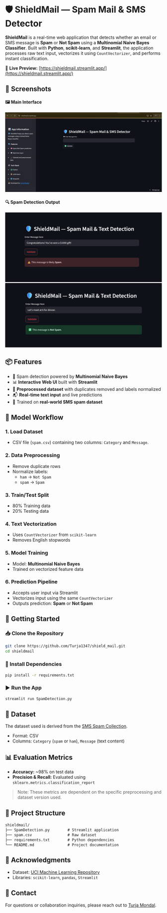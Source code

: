 # 🛡️ ShieldMail — Spam Mail & SMS Detector 

**ShieldMail** is a real-time web application that detects whether an email or SMS message is **Spam** or **Not Spam** using a **Multinomial Naive Bayes Classifier**. Built with **Python**, **scikit-learn**, and **Streamlit**, the application processes raw text input, vectorizes it using `CountVectorizer`, and performs instant classification.

🔗 **Live Preview:** [https://shieldmail.streamlit.app/](https://shieldmail.streamlit.app/)

## 📸 Screenshots 

#### 🖼️ Main Interface 
![Main UI](https://github.com/Turja1347/ShieldMail/blob/f499db86c4e66b07df5f6be214584fed1aaca1e2/Screenshot%202025-07-06%20035905.png)

#### 🔍 Spam Detection Output   
![Spam Output 1](https://github.com/Turja1347/ShieldMail/blob/f499db86c4e66b07df5f6be214584fed1aaca1e2/Screenshot%202025-07-06%20003255.png)  
![Spam Output 2](https://github.com/Turja1347/ShieldMail/blob/f499db86c4e66b07df5f6be214584fed1aaca1e2/Screenshot%202025-07-06%20003329.png)

## 📦 Features
- 🧠 Spam detection powered by **Multinomial Naive Bayes**
- 📊 **Interactive Web UI** built with **Streamlit**
- 🧹 **Preprocessed dataset** with duplicates removed and labels normalized
- 📬 **Real-time text input** and live predictions
- 🧪 Trained on **real-world SMS spam dataset**

## 🧠 Model Workflow

### 1. Load Dataset
- CSV file (`spam.csv`) containing two columns: `Category` and `Message`.

### 2. Data Preprocessing
- Remove duplicate rows  
- Normalize labels:  
  - `ham` → `Not Spam`  
  - `spam` → `Spam`

### 3. Train/Test Split
- 80% Training data  
- 20% Testing data

### 4. Text Vectorization
- Uses `CountVectorizer` from `scikit-learn`
- Removes English stopwords

### 5. Model Training
- Model: **Multinomial Naive Bayes**
- Trained on vectorized feature data

### 6. Prediction Pipeline
- Accepts user input via Streamlit
- Vectorizes input using the same `CountVectorizer`
- Outputs prediction: **Spam** or **Not Spam**

## 🚀 Getting Started

### 📥 Clone the Repository
```bash
git clone https://github.com/Turja1347/shield_mail.git
cd shieldmail
```

### 🧪 Install Dependencies
```bash
pip install -r requirements.txt
```

### ▶️ Run the App
```bash
streamlit run SpamDetection.py
```

## 📝 Dataset
The dataset used is derived from the [SMS Spam Collection](https://www.kaggle.com/datasets/uciml/sms-spam-collection-dataset).  
- Format: CSV  
- Columns: `Category` (`spam` or `ham`), `Message` (text content)

## 📊 Evaluation Metrics
- **Accuracy:** ~98% on test data  
- **Precision & Recall:** Evaluated using `sklearn.metrics.classification_report`  
> Note: These metrics are dependent on the specific preprocessing and dataset version used.

## 📁 Project Structure
```
shieldmail/
├── SpamDetection.py        # Streamlit application
├── spam.csv                # Raw dataset
├── requirements.txt        # Python dependencies
└── README.md               # Project documentation
```


## 🤝 Acknowledgments
- Dataset: [UCI Machine Learning Repository](https://archive.ics.uci.edu/ml/datasets/sms+spam+collection)
- Libraries: `scikit-learn`, `pandas`, `Streamlit`

## 💬 Contact
For questions or collaboration inquiries, please reach out to [Turja Mondal](https://www.linkedin.com/in/turjamondal01/).
